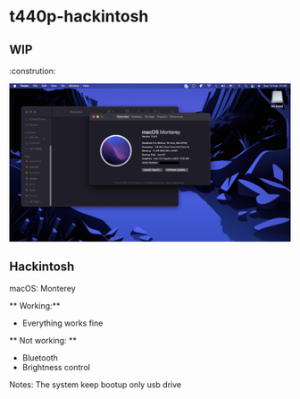 # t440p-hackintosh
## WIP
:constrution: 

![](/images/t440-monterey.png)

## Hackintosh
macOS: Monterey

** Working:**
- Everything works fine

** Not working: **
- Bluetooth
- Brightness control

Notes:
The system keep bootup only usb drive
